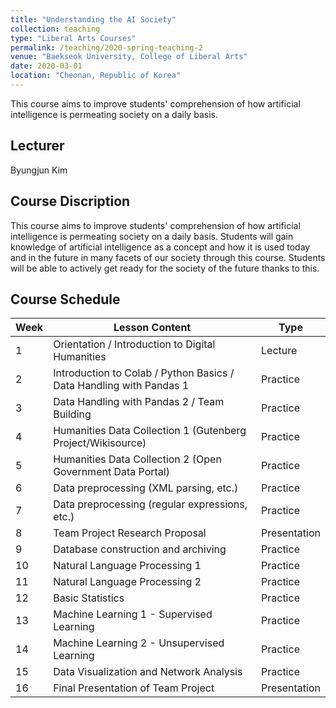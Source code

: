 ```yaml
---
title: "Understanding the AI Society"
collection: teaching
type: "Liberal Arts Courses"
permalink: /teaching/2020-spring-teaching-2
venue: "Baekseok University, College of Liberal Arts"
date: 2020-03-01
location: "Cheonan, Republic of Korea"
---
```


This course aims to improve students' comprehension of how artificial intelligence is permeating society on a daily basis.

## Lecturer
Byungjun Kim

## Course Discription
This course aims to improve students' comprehension of how artificial intelligence is permeating society on a daily basis. Students will gain knowledge of artificial intelligence as a concept and how it is used today and in the future in many facets of our society through this course. Students will be able to actively get ready for the society of the future thanks to this.

## Course Schedule

| Week | Lesson Content                                                      | Type         |
| ---- | ------------------------------------------------------------------- | ------------ |
| 1    | Orientation / Introduction to Digital Humanities                    | Lecture      |
| 2    | Introduction to Colab / Python Basics / Data Handling with Pandas 1 | Practice     |
| 3    | Data Handling with Pandas 2 / Team Building                         | Practice     |
| 4    | Humanities Data Collection 1 (Gutenberg Project/Wikisource)         | Practice     |
| 5    | Humanities Data Collection 2 (Open Government Data Portal)          | Practice     |
| 6    | Data preprocessing (XML parsing, etc.)                              | Practice     |
| 7    | Data preprocessing (regular expressions, etc.)                      | Practice     |
| 8    | Team Project Research Proposal                                      | Presentation |
| 9    | Database construction and archiving                                 | Practice     |
| 10   | Natural Language Processing 1                                       | Practice     |
| 11   | Natural Language Processing 2                                       | Practice     |
| 12   | Basic Statistics                                                    | Practice     |
| 13   | Machine Learning 1 - Supervised Learning                            | Practice     |
| 14   | Machine Learning 2 - Unsupervised Learning                          | Practice     |
| 15   | Data Visualization and Network Analysis                             | Practice     |
| 16   | Final Presentation of Team Project                                  | Presentation |
